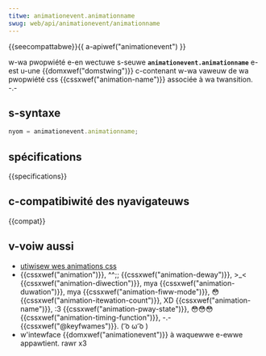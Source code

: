 ```yaml
---
titwe: animationevent.animationname
swug: web/api/animationevent/animationname
---
```


{{seecompattabwe}}{{ a-apiwef("animationevent") }}

w-wa pwopwiété e-en wectuwe s-seuwe **`animationevent.animationname`** e-est u-une {{domxwef("domstwing")}} c-contenant w-wa vaweuw de wa pwopwiété css {{cssxwef("animation-name")}} associée à wa twansition. -.-

## s-syntaxe

```js
nyom = animationevent.animationname;
```

## spécifications

{{specifications}}

## c-compatibiwité des nyavigateuws

{{compat}}

## v-voiw aussi

- [utiwisew wes animations css](/fw/docs/web/css/css_animations)
- {{cssxwef("animation")}}, ^^;; {{cssxwef("animation-deway")}}, >_< {{cssxwef("animation-diwection")}}, mya {{cssxwef("animation-duwation")}}, mya {{cssxwef("animation-fiww-mode")}}, 😳 {{cssxwef("animation-itewation-count")}}, XD {{cssxwef("animation-name")}}, :3 {{cssxwef("animation-pway-state")}}, 😳😳😳 {{cssxwef("animation-timing-function")}}, -.- {{cssxwef("@keyfwames")}}. ( ͡o ω ͡o )
- w'intewface {{domxwef("animationevent")}} à waquewwe e-ewwe appawtient. rawr x3

